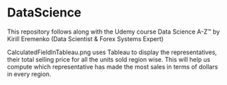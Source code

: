 # DataScience

This repository follows along with the Udemy course Data Science A-Z™ by Kirill Eremenko (Data Scientist & Forex Systems Expert)

CalculatedFieldInTableau.png uses Tableau to display the representatives, their total selling price for all the units sold region wise. This will help us compute which representative has made the most sales in terms of dollars in every region. 
